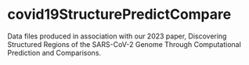 # covid19StructurePredictCompare
Data files produced in association with our 2023 paper, Discovering Structured Regions of the SARS-CoV-2 Genome Through Computational Prediction and Comparisons.
